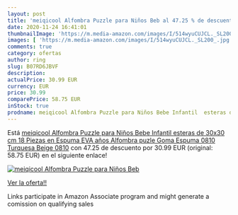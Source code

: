 ```yaml
---
layout: post
title: 'meiqicool Alfombra Puzzle para Niños Beb al 47.25 % de descuento'
date: 2020-11-24 16:41:01
thumbnailImage: 'https://m.media-amazon.com/images/I/514wyuCUJCL._SL200_.jpg'
images: [ 'https://m.media-amazon.com/images/I/514wyuCUJCL._SL200_.jpg' ]
comments: true
category: ofertas
author: ring
slug: B07RD6JBVF
description:
actualPrice: 30.99 EUR
currency: EUR
price: 30.99
comparePrice: 58.75 EUR
inStock: true
prodname: meiqicool Alfombra Puzzle para Niños Bebe Infantil  esteras de 30x30 cm  18 Piezas en Espuma EVA años Alfombra puzle Goma Espuma 0810 Turquesa Beige 0810
---
```


Está [meiqicool Alfombra Puzzle para Niños Bebe Infantil  esteras de 30x30 cm  18 Piezas en Espuma EVA años Alfombra puzle Goma Espuma 0810 Turquesa Beige 0810](https://www.amazon.es/dp/B07RD6JBVF/?tag=tolees-21) con 47.25 de descuento por 30.99 EUR (original: 58.75 EUR) en el siguiente enlace!

[![meiqicool Alfombra Puzzle para Niños Beb](https://m.media-amazon.com/images/I/514wyuCUJCL._SL200_.jpg)](https://www.amazon.es/dp/B07RD6JBVF/?tag=tolees-21)

[Ver la oferta!!](https://www.amazon.es/dp/B07RD6JBVF/?tag=tolees-21)

Links participate in Amazon Associate program and might generate a comission on qualifying sales


